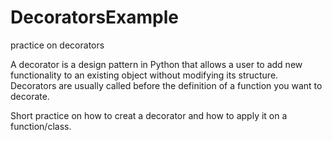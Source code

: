 # DecoratorsExample
practice on decorators


A decorator is a design pattern in Python that allows a user to add new functionality to an existing object without modifying its structure. Decorators are usually called before the definition of a function you want to decorate.

Short practice on how to creat a decorator and how to apply it on a function/class.
